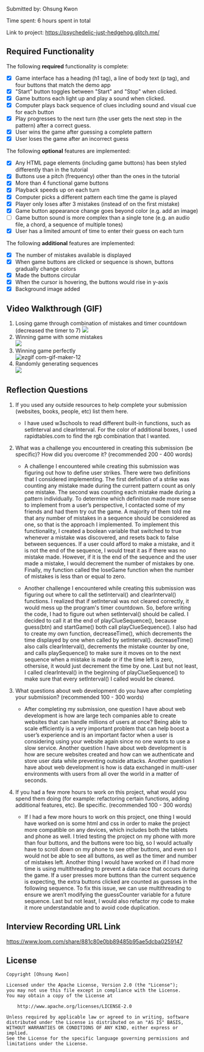 Submitted by: Ohsung Kwon

Time spent: 6 hours spent in total

Link to project: https://psychedelic-just-hedgehog.glitch.me/

## Required Functionality

The following **required** functionality is complete:

* [x] Game interface has a heading (h1 tag), a line of body text (p tag), and four buttons that match the demo app
* [x] "Start" button toggles between "Start" and "Stop" when clicked. 
* [x] Game buttons each light up and play a sound when clicked. 
* [x] Computer plays back sequence of clues including sound and visual cue for each button
* [x] Play progresses to the next turn (the user gets the next step in the pattern) after a correct guess. 
* [x] User wins the game after guessing a complete pattern
* [x] User loses the game after an incorrect guess

The following **optional** features are implemented:

* [x] Any HTML page elements (including game buttons) has been styled differently than in the tutorial
* [x] Buttons use a pitch (frequency) other than the ones in the tutorial
* [x] More than 4 functional game buttons
* [x] Playback speeds up on each turn
* [x] Computer picks a different pattern each time the game is played
* [x] Player only loses after 3 mistakes (instead of on the first mistake)
* [x] Game button appearance change goes beyond color (e.g. add an image)
* [ ] Game button sound is more complex than a single tone (e.g. an audio file, a chord, a sequence of multiple tones)
* [x] User has a limited amount of time to enter their guess on each turn

The following **additional** features are implemented:

- [x] The number of mistakes available is displayed
- [x] When game buttons are clicked or sequence is shown, buttons gradually change colors
- [x] Made the buttons circular
- [x] When the cursor is hovering, the buttons would rise in y-axis
- [x] Background image added 

## Video Walkthrough (GIF)
1. Losing game through combination of mistakes and timer countdown (decreased the timer to 7)
    ![](https://user-images.githubusercontent.com/47762109/164841897-5c92a93e-5e9e-4bcb-bb9c-b647b54fa38d.gif)
2. Winning game with some mistakes   
    ![](https://user-images.githubusercontent.com/47762109/164842866-9793c308-4e01-4485-a419-817b0e081bce.gif)
3. Winning game perfectly  
    ![ezgif com-gif-maker-12](https://user-images.githubusercontent.com/47762109/164844306-2e0dffde-6e98-48d9-8fe5-91304bc8e071.gif)
4. Randomly generating sequences   
    ![](https://user-images.githubusercontent.com/47762109/164844180-78d44707-8717-47aa-992b-7c74d969ffb0.gif)


## Reflection Questions
1. If you used any outside resources to help complete your submission (websites, books, people, etc) list them here. 
    - I have used w3schools to read different built-in functions, such as setInterval and clearInterval. For the color of additional boxes, I used rapidtables.com to find the rgb combination that I wanted.

2. What was a challenge you encountered in creating this submission (be specific)? How did you overcome it? (recommended 200 - 400 words) 
    - A challenge I encountered while creating this submission was figuring out how to define user strikes. There were two definitions that I considered implementing. The first definition of a strike was counting any mistake made during the current pattern count as only one mistake. The second was counting each mistake made during a pattern individually. To determine which definition made more sense to implement from a user’s perspective, I contacted some of my friends and had them try out the game. A majority of them told me that any number of mistakes in a sequence should be considered as one, so that is the approach I implemented. To implement this functionality, I created a boolean variable that switched to true whenever a mistake was discovered, and resets back to false between sequences. If a user could afford to make a mistake, and it is not the end of the sequence, I would treat it as if there was no mistake made. However, if it is the end of the sequence and the user made a mistake, I would decrement the number of mistakes by one. Finally, my function called the loseGame function when the number of mistakes is less than or equal to zero. 

    - Another challenge I encountered while creating this submission was figuring out where to call the setInterval() and clearInterval() functions. I realized that if setInterval was not cleared correctly, it would mess up the program's timer countdown. So, before writing the code, I had to figure out when setInterval() should be called. I decided to call it at the end of playClueSequence(), because guess(btn) and startGame() both call playClueSequence(). I also had to create my own function, decreaseTime(), which decrements the time displayed by one when called by setInterval(). decreaseTime() also calls clearInterval(), decrements the mistake counter by one, and calls playSequence() to make sure it moves on to the next sequence when a mistake is made or if the time left is zero, othersise, it would just decrement the time by one.
Last but not least, I called clearInteval() in the beginning of playClueSequence() to make sure that every setInterval() I called would be cleared.

3. What questions about web development do you have after completing your submission? (recommended 100 - 300 words) 
    - After completing my submission, one question I have about web development is how are large tech companies able to create websites that can handle millions of users at once? Being able to scale efficiently is a very important problem that can help boost a user’s experience and is an important factor when a user is considering using your website again since no one wants to use a slow service. Another question I have about web development is how are secure websites created and how can we authenticate and store user data while preventing outside attacks. Another question I have about web development is how is data exchanged in multi-user environments with users from all over the world in a matter of seconds.

4. If you had a few more hours to work on this project, what would you spend them doing (for example: refactoring certain functions, adding additional features, etc). Be specific. (recommended 100 - 300 words) 
    - If I had a few more hours to work on this project, one thing I would have worked on is some html and css in order to make the project more compatible on any devices, which includes both the tablets and phone as well. I tried testing the project on my phone with more than four buttons, and the buttons were too big, so I would actually have to scroll down on my phone to see other buttons, and even so I would not be able to see all buttons, as well as the timer and number of mistakes left. Another thing I would have worked on if I had more time is using multithreading to prevent a data race that occurs during the game. If a user presses more buttons than the current sequence is expecting, the extra buttons clicked are counted as guesses in the following sequence. To fix this issue, we can use multithreading to ensure we aren’t modifying the guessCounter variable for a future sequence. Last but not least, I would also refactor my code to make it more understandable and to avoid code duplication. 




## Interview Recording URL Link
https://www.loom.com/share/881c80e0bb89485b95ae5dcba0259147


## License

    Copyright [Ohsung Kwon]

    Licensed under the Apache License, Version 2.0 (the "License");
    you may not use this file except in compliance with the License.
    You may obtain a copy of the License at

        http://www.apache.org/licenses/LICENSE-2.0

    Unless required by applicable law or agreed to in writing, software
    distributed under the License is distributed on an "AS IS" BASIS,
    WITHOUT WARRANTIES OR CONDITIONS OF ANY KIND, either express or implied.
    See the License for the specific language governing permissions and
    limitations under the License.

